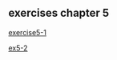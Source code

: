 ## exercises chapter 5
[exercise5-1](https://replit.com/@alexisc64/ejercicio-5-1)

[ex5-2](https://replit.com/@alexisc64/ej-5-2#main.c)
